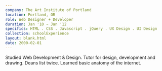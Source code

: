 ```yaml
---
company: The Art Institute of Portland
location: Portland, OR
role: Web Designer + Developer
duration: Jan '10 ~ Jan '12
specifics: HTML . CSS . Javascript . jQuery . UX Design . UI Design
collection: schoolExperience
layout: blank.html
date: 2000-02-01
---
```


Studied Web Development & Design. Tutor for design, development and drawing. Deans list twice. Learned basic anatomy of the internet.
